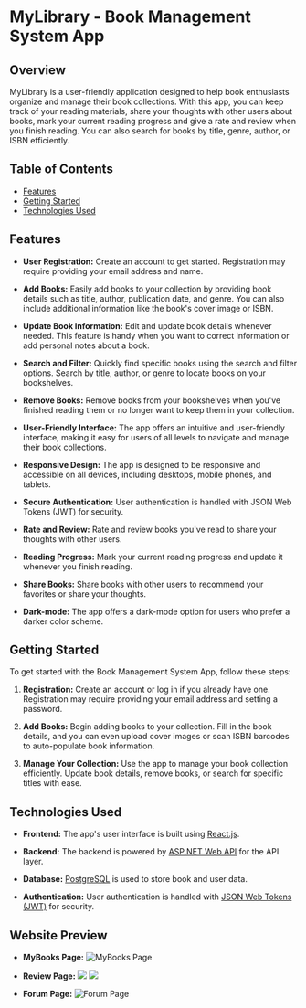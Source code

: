 ﻿# MyLibrary - Book Management System App

## Overview

MyLibrary is a user-friendly application designed to help book enthusiasts organize and manage their book collections.
With this app, you can keep track of your reading materials, share your thoughts with other users about books, mark your
current reading progress and give a rate and review when you finish reading. You can also search for books by title, 
genre, author, or ISBN efficiently.

## Table of Contents

- [Features](#features)
- [Getting Started](#getting-started)
- [Technologies Used](#technologies-used)


## Features

- **User Registration:** Create an account to get started. Registration may require providing your 
email address and name.

- **Add Books:** 
Easily add books to your collection by providing book details such as title, author, publication date, and genre. 
You can also include additional information like the book's cover image or ISBN.

- **Update Book Information:** Edit and update book details whenever needed. This feature is handy when you want 
to correct information or add personal notes about a book.

- **Search and Filter:** Quickly find specific books using the search and filter options. Search by title, author,
 or genre to locate books on your bookshelves.

- **Remove Books:** Remove books from your bookshelves when you've finished reading them or no longer want to keep 
them in your collection.

- **User-Friendly Interface:** The app offers an intuitive and user-friendly interface, making it easy for users of all
 levels to navigate and manage their book collections.

- **Responsive Design:** The app is designed to be responsive and accessible on all devices, including desktops, 
mobile phones, and tablets.

- **Secure Authentication:** User authentication is handled with JSON Web Tokens (JWT) for security.

- **Rate and Review:** Rate and review books you've read to share your thoughts with other users.

- **Reading Progress:** Mark your current reading progress and update it whenever you finish reading.

- **Share Books:** Share books with other users to recommend your favorites or share your thoughts.

- **Dark-mode:** The app offers a dark-mode option for users who prefer a darker color scheme.



## Getting Started

To get started with the Book Management System App, follow these steps:


1. **Registration:** Create an account or log in if you already have one. Registration may require providing your 
email address and setting a password.

2. **Add Books:** Begin adding books to your collection. Fill in the book details, and you can even upload cover 
images or scan ISBN barcodes to auto-populate book information.

3. **Manage Your Collection:** Use the app to manage your book collection efficiently. Update book details, 
remove books, or search for specific titles with ease.




## Technologies Used

- **Frontend:** The app's user interface is built using [React.js](https://reactnative.dev/).

- **Backend:** The backend is powered by [ASP.NET Web API](https://dotnet.microsoft.com/apps/aspnet/apis) for the API layer.

- **Database:** [PostgreSQL](https://https://www.postgresql.org/) is used to store book and user data.

- **Authentication:** User authentication is handled with [JSON Web Tokens (JWT)](https://jwt.io/) for security.

## Website Preview

- **MyBooks Page:**
![MyBooks Page](https://imgur.com/a/sxlkdVr)

- **Review Page:**
![](https://imgur.com/qdOeDCG)
![](https://imgur.com/qxJ4KEG)

- **Forum Page:**
![Forum Page](https://imgur.com/a/eL0d6e3)


